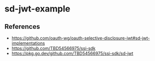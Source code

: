 # sd-jwt-example

## References
- https://github.com/oauth-wg/oauth-selective-disclosure-jwt#sd-jwt-implementations
- https://github.com/TBD54566975/ssi-sdk
- https://pkg.go.dev/github.com/TBD54566975/ssi-sdk/sd-jwt
